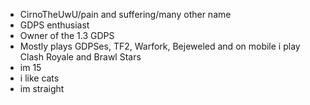 - CirnoTheUwU/pain and suffering/many other name
- GDPS enthusiast
- Owner of the 1.3 GDPS
- Mostly plays GDPSes, TF2, Warfork, Bejeweled and on mobile i play Clash Royale and Brawl Stars
- im 15
- i like cats
- im straight
